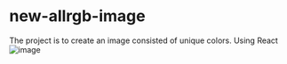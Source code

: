 # new-allrgb-image
The project is to create an image consisted of unique colors. Using React
![image](https://user-images.githubusercontent.com/69976446/112238102-1af34400-8c98-11eb-8cbd-06ed958803d5.png)
